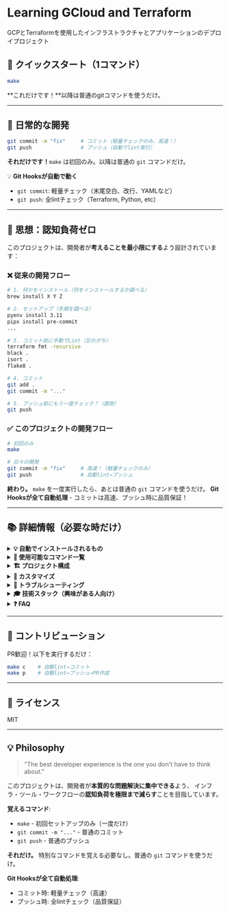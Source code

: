 # Learning GCloud and Terraform

GCPとTerraformを使用したインフラストラクチャとアプリケーションのデプロイプロジェクト

## 🚀 クイックスタート（1コマンド）

```bash
make
```

**これだけです！**以降は普通のgitコマンドを使うだけ。

---

## 📝 日常的な開発

```bash
git commit -m "fix"     # コミット（軽量チェックのみ、高速！）
git push                # プッシュ（自動でlint実行）
```

**それだけです！**`make` は初回のみ。以降は普通の `git` コマンドだけ。

💡 **Git Hooksが自動で動く**
- `git commit`: 軽量チェック（末尾空白、改行、YAMLなど）
- `git push`: 全lintチェック（Terraform, Python, etc）

---

## 🎯 思想：認知負荷ゼロ

このプロジェクトは、開発者が**考えることを最小限にする**よう設計されています：

### ❌ 従来の開発フロー
```bash
# 1. 何かをインストール（何をインストールするか調べる）
brew install X Y Z

# 2. セットアップ（手順を調べる）
pyenv install 3.11
pipx install pre-commit
...

# 3. コミット前に手動でLint（忘れがち）
terraform fmt -recursive
black .
isort .
flake8 .

# 4. コミット
git add .
git commit -m "..."

# 5. プッシュ前にもう一度チェック？（面倒）
git push
```

### ✅ このプロジェクトの開発フロー
```bash
# 初回のみ
make

# 日々の開発
git commit -m "fix"     # 高速！（軽量チェックのみ）
git push                # 自動lint→プッシュ
```

**終わり。** `make` を一度実行したら、あとは普通の `git` コマンドを使うだけ。
**Git Hooksが全て自動処理** - コミットは高速、プッシュ時に品質保証！

---

## 📚 詳細情報（必要な時だけ）

<details>
<summary><b>💡 自動でインストールされるもの</b></summary>

`make` を実行すると、以下が自動的にインストール・設定されます：

- ✅ **uv**: 超高速Pythonツールマネージャー
- ✅ **tfenv**: Terraformバージョン管理
- ✅ **terraform**: 必要なバージョン（.terraform-versionから）
- ✅ **pre-commit**: Git hooks管理
- ✅ **Git hooks**: コミット/プッシュ時の自動チェック

すべて自動。何も考える必要はありません。

</details>

<details>
<summary><b>🎨 使用可能なコマンド一覧</b></summary>

```bash
# 🚀 初回セットアップ
make (setup)      # 全自動セットアップ

# 📝 日常開発
git commit        # コミット（自動で軽量チェック）
git push          # プッシュ（自動でlint実行）

# 🔧 便利コマンド
make lint         # 手動でlint実行
make fmt          # コード整形
make check        # 環境チェック
make update       # ツール更新
make clean        # キャッシュ削除
make reset        # 完全リセット

# 📦 デプロイ
make build        # Dockerビルド＆プッシュ

# 📚 ヘルプ
make help         # コマンド一覧表示
```

</details>

<details>
<summary><b>🏗️ プロジェクト構成</b></summary>

```
.
├── app/                    # Djangoアプリケーション
├── env/                    # 環境別インフラ設定
│   └── dev/               # 開発環境
│       ├── vpc/           # VPCモジュール使用
│       ├── iam/           # IAMモジュール使用
│       ├── db/            # DBモジュール使用
│       ├── cloudrun/      # Cloud Runモジュール使用
│       └── loadbalancer/  # LBモジュール使用
├── modules/               # 再利用可能なTerraformモジュール
│   ├── vpc/
│   ├── iam/
│   ├── db/
│   ├── cloudrun/
│   └── loadbalancer/
├── .pre-commit-config.yaml # Linter設定
├── pyproject.toml         # Python依存関係
├── Makefile               # 全自動化の核心
└── README.md              # このファイル
```

</details>

<details>
<summary><b>🔧 カスタマイズ</b></summary>

### Linterの設定変更

`.pre-commit-config.yaml` を編集してください。変更後：

```bash
make update    # 設定を反映
```

### Terraformバージョン変更

`.terraform-version` を編集してください。次回 `make` 実行時に自動適用されます。

### Pythonバージョン変更

`.python-version` を編集してください（オプション）。

</details>

<details>
<summary><b>🐛 トラブルシューティング</b></summary>

### 問題が発生したら

```bash
make reset    # 完全リセット
make          # 再セットアップ
```

### 環境をチェックしたい

```bash
make check
```

### それでも解決しない場合

1. このリポジトリをクローンし直す
2. `make` を実行
3. それでもダメなら Issue を開いてください

</details>

<details>
<summary><b>🎓 技術スタック（興味がある人向け）</b></summary>

### インフラ
- **Terraform**: IaC（Infrastructure as Code）
- **GCP**: Cloud Provider
- **モジュール設計**: 再利用可能な構成

### CI/CD
- **pre-commit**: Git hooks管理
- **GitHub Actions**: 自動テスト
- **uv**: 超高速Pythonツール管理

### 開発体験
- **Makefile**: 全自動化
- **認知負荷ゼロ設計**: コマンドを覚える必要がない
- **自動修復**: Lintエラーを自動修正

</details>

<details>
<summary><b>❓ FAQ</b></summary>

**Q: なぜ `make` だけで全て動くの？**
A: Makefileが依存関係を自動チェック・インストールするように設計されています。

**Q: グローバル環境を汚染しない？**
A: はい。uvとtfenvだけがグローバルインストールされ、他は全て隔離環境です。

**Q: 既存のプロジェクトに導入できる？**
A: はい。`.pre-commit-config.yaml`と`Makefile`をコピーして`make`を実行してください。

**Q: WindowsでもOK？**
A: WSL2を使用すれば動作します。ネイティブWindows対応は現在未対応です。

**Q: カスタムLinterを追加したい**
A: `.pre-commit-config.yaml`に追加して `make update` を実行してください。

</details>

---

## 🤝 コントリビューション

PR歓迎！以下を実行するだけ：

```bash
make c    # 自動lint→コミット
make p    # 自動lint→プッシュ→PR作成
```

---

## 📄 ライセンス

MIT

---

## 💡 Philosophy

> "The best developer experience is the one you don't have to think about."

このプロジェクトは、開発者が**本質的な問題解決に集中できる**よう、
インフラ・ツール・ワークフローの**認知負荷を極限まで減らす**ことを目指しています。

**覚えるコマンド**:
- `make` - 初回セットアップのみ（一度だけ）
- `git commit -m "..."` - 普通のコミット
- `git push` - 普通のプッシュ

**それだけ。** 特別なコマンドを覚える必要なし。普通の `git` コマンドを使うだけ。

**Git Hooksが全て自動処理**:
- コミット時: 軽量チェック（高速）
- プッシュ時: 全lintチェック（品質保証）
